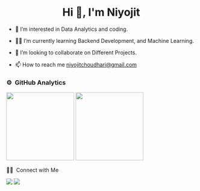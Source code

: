 <h1 align="center">Hi 👋, I'm Niyojit </h1>

- 🌱 I’m interested in Data Analytics and coding.

- 👨‍💻 I’m currently learning Backend Development, and Machine Learning.

- 💞️ I’m looking to collaborate on Different Projects.

- 📫 How to reach me niyojitchoudhari@gmail.com

 
### ⚙️ &nbsp;GitHub Analytics

<p align="left">
  <img height="180em" src="https://github-readme-stats-eight-theta.vercel.app/api?username=Niyojit&show_icons=true&theme=algolia&include_all_commits=true&count_private=true"/>
 <img height="180em" src="https://github-readme-stats-eight-theta.vercel.app/api/top-langs/?username=Niyojit&layout=compact&langs_count=8&theme=algolia"/>
 </p>

 🤝🏻 &nbsp;Connect with Me

<p>
<a href="https://www.linkedin.com/in/niyojit-choudhari-1819b0222/"><img src="https://img.shields.io/badge/-Niyojit-0077B5?style=flat&logo=Linkedin&logoColor=white"/></a>
<a href="mailto:niyojitchoudhari@gmail.com"><img src="https://img.shields.io/badge/-niyojitchoudhari@gmail.com-D14836?style=flat&logo=Gmail&logoColor=white"/></a>
</p>

